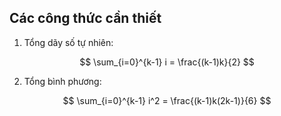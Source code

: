 ## Các công thức cần thiết

1. Tổng dãy số tự nhiên:

$$
\sum_{i=0}^{k-1} i = \frac{(k-1)k}{2}
$$

2. Tổng bình phương:

$$
\sum_{i=0}^{k-1} i^2 = \frac{(k-1)k(2k-1)}{6}
$$
